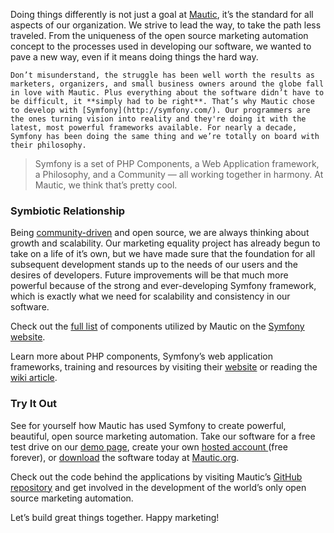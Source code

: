 Doing things differently is not just a goal at [Mautic](https://www.mautic.org/), it’s the standard for all aspects of our organization. We strive to lead the way, to take the path less traveled. From the uniqueness of the open source marketing automation concept to the processes used in developing our software, we wanted to pave a new way, even if it means doing things the hard way.  

    Don’t misunderstand, the struggle has been well worth the results as marketers, organizers, and small business owners around the globe fall in love with Mautic. Plus everything about the software didn’t have to be difficult, it **simply had to be right**. That’s why Mautic chose to develop with [Symfony](http://symfony.com/). Our programmers are the ones turning vision into reality and they're doing it with the latest, most powerful frameworks available. For nearly a decade, Symfony has been doing the same thing and we’re totally on board with their philosophy.  

 
>  Symfony is a set of PHP Components, a Web Application framework, a Philosophy, and a Community — all working together in harmony. 
 At Mautic, we think that’s pretty cool.  

 
### Symbiotic Relationship
 Being [community-driven](community) and open source, we are always thinking about growth and scalability. Our marketing equality project has already begun to take on a life of it’s own, but we have made sure that the foundation for all subsequent development stands up to the needs of our users and the desires of developers. Future improvements will be that much more powerful because of the strong and ever-developing Symfony framework, which is exactly what we need for scalability and consistency in our software.  

 Check out the [full list](http://symfony.com/projects/mautic) of components utilized by Mautic on the [Symfony website](http://symfony.com/projects/mautic).  

 Learn more about PHP components, Symfony’s web application frameworks, training and resources by visiting their [website](http://symfony.com/) or reading the [wiki article](http://en.wikipedia.org/wiki/Symfony).  

 
### Try It Out
 See for yourself how Mautic has used Symfony to create powerful, beautiful, open source marketing automation. Take our software for a free test drive on our [demo page](demo), create your own [hosted account ](https://www.mautic.com/)(free forever), or [download](download) the software today at [Mautic.org](https://www.mautic.org/).  

 Check out the code behind the applications by visiting Mautic’s [GitHub repository](https://github.com/mautic) and get involved in the development of the world’s only open source marketing automation.  

 Let’s build great things together. Happy marketing!